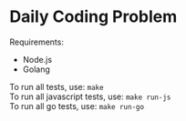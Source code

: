 # Daily Coding Problem

Requirements:

- Node.js
- Golang

To run all tests, use: `make`  
To run all javascript tests, use: `make run-js`  
To run all go tests, use: `make run-go`  
